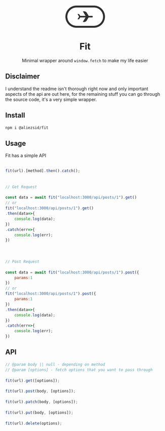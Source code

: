 <p align="center">
    <img width="125" src="docs/logo.svg"/>
</p>
<h1 align="center">
Fit
</h1>
<p align="center">Minimal wrapper around <code>window.fetch</code> to make my life easier</p>

## Disclaimer

I understand the readme isn't thorough right now and only important aspects of the api are out here, for the remaining stuff you can go through the source code, it's a very simple wrapper.

## Install

```sh
npm i @aliezsid/fit
```

## Usage

Fit has a simple API

```js

fit(url).[method].then().catch();


// Get Request

const data = await fit("localhost:3000/api/posts/1").get()
// or
fit("localhost:3000/api/posts/1").get()
.then(data=>{
    console.log(data);
})
.catch(err=>{
    console.log(err);
})



// Post Request

const data = await fit("localhost:3000/api/posts/1").post({
    params:1
})
// or
fit("localhost:3000/api/posts/1").post({
    params:1
})
.then(data=>{
    console.log(data);
})
.catch(err=>{
    console.log(err);
})

```

## API

```js
// @param body || null - depending on method
// @param [options] - fetch options that you want to pass through

fit(url).get([options]);

fit(url).post(body, [options]);

fit(url).patch(body, [options]);

fit(url).put(body, [options]);

fit(url).delete(options);
```

